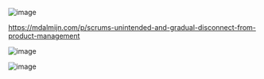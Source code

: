 ![image](https://github.com/user-attachments/assets/d79423ed-363b-4767-997e-57784e0308a2)


https://mdalmijn.com/p/scrums-unintended-and-gradual-disconnect-from-product-management

![image](https://github.com/user-attachments/assets/f6ac9739-a4d5-4763-af9f-b46486ced533)

![image](https://github.com/user-attachments/assets/3619e4ec-d113-4337-9bb2-5b8bf8a5a6cc)


